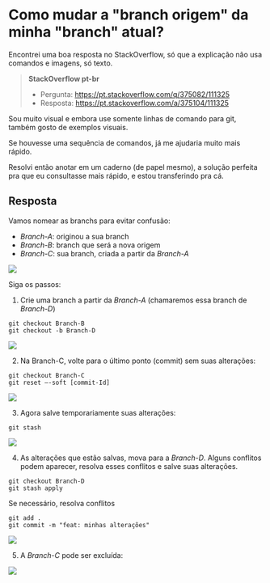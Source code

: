 # Como mudar a "branch origem" da minha "branch" atual?

Encontrei uma boa resposta no StackOverflow, só que a explicação não usa comandos e imagens, só texto.

> **StackOverflow pt-br**
>
>  * Pergunta: https://pt.stackoverflow.com/q/375082/111325
>  * Resposta: https://pt.stackoverflow.com/a/375104/111325

Sou muito visual e embora use somente linhas de comando para git, também gosto de exemplos visuais.

Se houvesse uma sequência de comandos, já me ajudaria muito mais rápido.

Resolvi então anotar em um caderno (de papel mesmo), a solução perfeita pra que eu consultasse mais rápido, e estou transferindo pra cá.

## Resposta

Vamos nomear as branchs para evitar confusão:

   * *Branch-A*: originou a sua branch
   * *Branch-B*: branch que será a nova origem
   * *Branch-C*: sua branch, criada a partir da *Branch-A*

![](./imgs/situacao.PNG)

Siga os passos:

1. Crie uma branch a partir da *Branch-A* (chamaremos essa branch de *Branch-D*)
  ```
  git checkout Branch-B
  git checkout -b Branch-D
  ```

![](./imgs/passo1.PNG)

2. Na Branch-C, volte para o último ponto (commit) sem suas alterações:
  ```
  git checkout Branch-C
  git reset –-soft [commit-Id]
  ```

![](./imgs/passo2.PNG)

3. Agora salve temporariamente suas alterações:
  ```
  git stash
  ```

![](./imgs/passo3.PNG)

4. As alterações que estão salvas, mova para a *Branch-D*. Alguns conflitos podem aparecer, resolva esses conflitos e salve suas alterações.
  ```
  git checkout Branch-D
  git stash apply
  ```
  Se necessário, resolva conflitos
  ```
  git add .
  git commit -m "feat: minhas alterações"
  ```

![](./imgs/passo4.PNG)

5. A *Branch-C* pode ser excluída:

![](./imgs/passo5.PNG)
